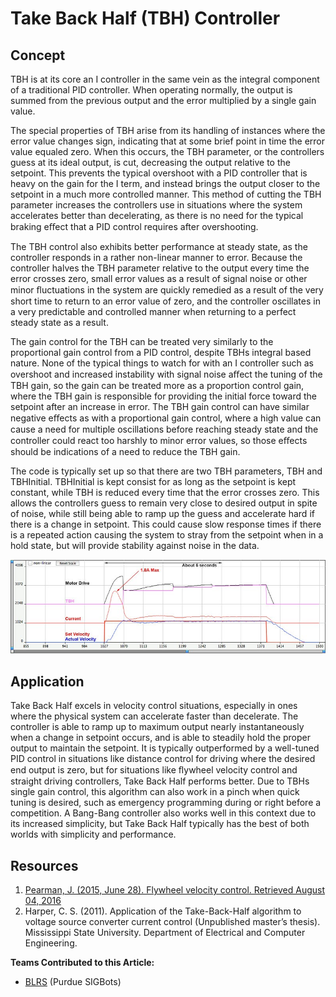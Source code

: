 # Take Back Half (TBH) Controller

## Concept

TBH is at its core an I controller in the same vein as the integral component of a traditional PID controller. When operating normally, the output is summed from the previous output and the error multiplied by a single gain value.&#x20;

The special properties of TBH arise from its handling of instances where the error value changes sign, indicating that at some brief point in time the error value equaled zero. When this occurs, the TBH parameter, or the controllers guess at its ideal output, is cut, decreasing the output relative to the setpoint. This prevents the typical overshoot with a PID controller that is heavy on the gain for the I term, and instead brings the output closer to the setpoint in a much more controlled manner. This method of cutting the TBH parameter increases the controllers use in situations where the system accelerates better than decelerating, as there is no need for the typical braking eﬀect that a PID control requires after overshooting.&#x20;

The TBH control also exhibits better performance at steady state, as the controller responds in a rather non-linear manner to error. Because the controller halves the TBH parameter relative to the output every time the error crosses zero, small error values as a result of signal noise or other minor ﬂuctuations in the system are quickly remedied as a result of the very short time to return to an error value of zero, and the controller oscillates in a very predictable and controlled manner when returning to a perfect steady state as a result.&#x20;

The gain control for the TBH can be treated very similarly to the proportional gain control from a PID control, despite TBHs integral based nature. None of the typical things to watch for with an I controller such as overshoot and increased instability with signal noise aﬀect the tuning of the TBH gain, so the gain can be treated more as a proportion control gain, where the TBH gain is responsible for providing the initial force toward the setpoint after an increase in error. The TBH gain control can have similar negative eﬀects as with a proportional gain control, where a high value can cause a need for multiple oscillations before reaching steady state and the controller could react too harshly to minor error values, so those eﬀects should be indications of a need to reduce the TBH gain.&#x20;

The code is typically set up so that there are two TBH parameters, TBH and TBHInitial. TBHInitial is kept consist for as long as the setpoint is kept constant, while TBH is reduced every time that the error crosses zero. This allows the controllers guess to remain very close to desired output in spite of noise, while still being able to ramp up the guess and accelerate hard if there is a change in setpoint. This could cause slow response times if there is a repeated action causing the system to stray from the setpoint when in a hold state, but will provide stability against noise in the data.

![ Example output of a TBH control](<../../.gitbook/assets/image (7).png>)

## Application

Take Back Half excels in velocity control situations, especially in ones where the physical system can accelerate faster than decelerate. The controller is able to ramp up to maximum output nearly instantaneously when a change in setpoint occurs, and is able to steadily hold the proper output to maintain the setpoint. It is typically outperformed by a well-tuned PID control in situations like distance control for driving where the desired end output is zero, but for situations like ﬂywheel velocity control and straight driving controllers, Take Back Half performs better. Due to TBHs single gain control, this algorithm can also work in a pinch when quick tuning is desired, such as emergency programming during or right before a competition. A Bang-Bang controller also works well in this context due to its increased simplicity, but Take Back Half typically has the best of both worlds with simplicity and performance.

## Resources

1. [Pearman, J. (2015, June 28). Flywheel velocity control. Retrieved August 04, 2016](https://www.vexforum.com/t/flywheel-velocity-control/29892)
2. Harper, C. S. (2011). Application of the Take-Back-Half algorithm to voltage source converter current control (Unpublished master’s thesis). Mississippi State University. Department of Electrical and Computer Engineering.

**Teams Contributed to this Article:**

* [BLRS](https://purduesigbots.com/) (Purdue SIGBots)
